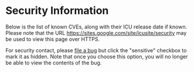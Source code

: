 # Security Information

Below is the list of known CVEs, along with their ICU release date if known.
Please note that the URL <https://sites.google.com/site/icusite/security> may be
used to view this page over HTTPS.

For security contact, please [file a bug](bugs.md) but click the "sensitive"
checkbox to mark it as hidden. Note that once you choose this option, you will
no longer be able to view the contents of the bug.
